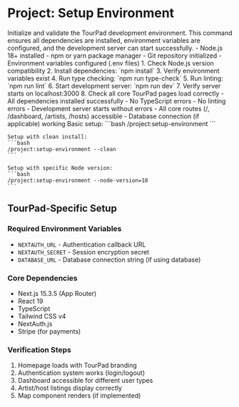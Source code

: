 # Project: Setup Environment

<instructions>
  <context>
    Initialize and validate the TourPad development environment. This command ensures all dependencies are installed, environment variables are configured, and the development server can start successfully.
  </context>
  
  <requirements>
    - Node.js 18+ installed
    - npm or yarn package manager
    - Git repository initialized
    - Environment variables configured (.env files)
  </requirements>
  
  <execution>
    1. Check Node.js version compatibility
    2. Install dependencies: `npm install`
    3. Verify environment variables exist
    4. Run type checking: `npm run type-check`
    5. Run linting: `npm run lint`
    6. Start development server: `npm run dev`
    7. Verify server starts on localhost:3000
    8. Check all core TourPad pages load correctly
  </execution>
  
  <validation>
    - All dependencies installed successfully
    - No TypeScript errors
    - No linting errors
    - Development server starts without errors
    - All core routes (/, /dashboard, /artists, /hosts) accessible
    - Database connection (if applicable) working
  </validation>
  
  <examples>
    Basic setup:
    ```bash
    /project:setup-environment
    ```
    
    Setup with clean install:
    ```bash
    /project:setup-environment --clean
    ```
    
    Setup with specific Node version:
    ```bash
    /project:setup-environment --node-version=18
    ```
  </examples>
</instructions>

## TourPad-Specific Setup

### Required Environment Variables
- `NEXTAUTH_URL` - Authentication callback URL
- `NEXTAUTH_SECRET` - Session encryption secret
- `DATABASE_URL` - Database connection string (if using database)

### Core Dependencies
- Next.js 15.3.5 (App Router)
- React 19
- TypeScript
- Tailwind CSS v4
- NextAuth.js
- Stripe (for payments)

### Verification Steps
1. Homepage loads with TourPad branding
2. Authentication system works (login/logout)
3. Dashboard accessible for different user types
4. Artist/host listings display correctly
5. Map component renders (if implemented)